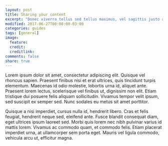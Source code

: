 ```yaml
---
layout: post
title: Sharing your content
excerpt: "Donec viverra tellus sed tellus maximus, vel sagittis justo accumsan"
modified: 2017-06-27T00:00:00-03:00
categories: guides
tags: [general]
image:
  feature:
  credit:
  creditlink:
comments: false
share: true
---
```


Lorem ipsum dolor sit amet, consectetur adipiscing elit. Quisque vel rhoncus sapien. Praesent finibus nisi et erat ultrices, quis tincidunt turpis elementum. Maecenas id odio molestie, lobortis urna id, aliquet ante. Praesent lorem lectus, scelerisque vel finibus ut, dignissim non elit. Etiam tristique dui posuere felis aliquam sollicitudin. Vivamus tempor velit ipsum, sed suscipit ex semper sed. Nunc sodales eu metus sit amet porttitor.

Quisque a nisi imperdiet, cursus nulla id, hendrerit libero. Cras et felis feugiat, hendrerit neque sed, eleifend ante. Fusce blandit consequat diam, eget ultrices ipsum laoreet sed. Morbi quis lorem nec nibh pulvinar varius id mattis lorem. Vivamus ac commodo quam, et commodo felis. Etiam placerat imperdiet urna, at ullamcorper sem porta eget. Mauris vel ligula commodo, vehicula arcu ut, efficitur magna.
